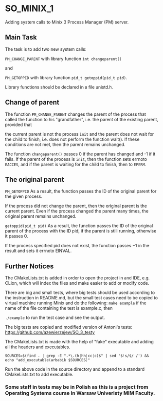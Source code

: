 # SO_MINIX_1
Adding system calls to Minix 3 Process Manager (PM) server.

## Main Task 
The task is to add two new system calls:

`PM_CHANGE_PARENT` with library function `int changeparent()`

and

`PM_GETOPPID` with library function `pid_t getoppid(pid_t pid)`.

Library functions should be declared in a file unistd.h.

## Change of parent
The function `PM_CHANGE_PARENT` changes the parent of the process that called the function to his "grandfather", i.e. the parent of the existing parent, provided that

the current parent is not the process `init` and
the parent does not wait for the child to finish, i.e. does not perform the function wait().
If these conditions are not met, then the parent remains unchanged.

The function `changeparent()` passes 0 if the parent has changed and -1 if it fails. If the parent of the process is `init`, then the function sets errnoto `EACCES`, and if the parent is waiting for the child to finish, then to `EPERM`.

## The original parent
`PM_GETOPPID` As a result, the function passes the ID of the original parent for the given process.

If the process did not change the parent, then the original parent is the current parent. Even if the process changed the parent many times, the original parent remains unchanged.

`getoppid(pid_t pid)` As a result, the function passes the ID of the original parent of the process with the ID pid, if the parent is still running, otherwise it passes 0.

If the process specified pid does not exist, the function passes −1 in the result and sets it errnoto EINVAL.

## Further Notices

The CMakeLists.txt is added in order to open the project in and IDE, e.g. CLion, which will index the files and make easier to add or modify code. 

There are big and small tests, where big tests should be used according to the instruction in README.md, but the small test cases need to be copied to virtual machine running Minix and do the following:
`make example` if the name of the file containing the test is example.c, then

`./example` to run the test case and see the output.

The big tests are copied and modified version of Antoni's tests:
 https://github.com/azewierzejew/SO_3_testy
 
The CMakeLists.txt is made with the help of "fake" executable and adding all the headers and executables.

` SOURCES=$(find . | grep -E ".*\.(h|hh|cc|c)$" | sed '$!s/$/ /') && echo "add_executable(arbabik $SOURCES)" `

Run the above code in the source directory and append to a standard CMakeLists.txt to add executable.

### Some staff in tests may be in Polish as this is a project from Operating Systems course in Warsaw Univeristy MIM Faculty.
